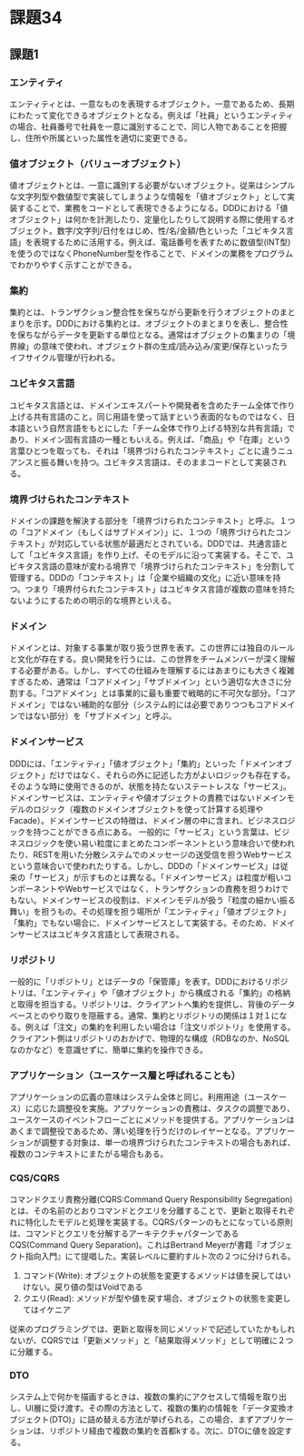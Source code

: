 # 課題34

## 課題1

### エンティティ

エンティティとは、一意なものを表現するオブジェクト。一意であるため、長期にわたって変化できるオブジェクトとなる。例えば「社員」というエンティティの場合、社員番号で社員を一意に識別することで、同じ人物であることを把握し、住所や所属といった属性を適切に変更できる。

### 値オブジェクト（バリューオブジェクト）

値オブジェクトとは、一意に識別する必要がないオブジェクト。従来はシンプルな文字列型や数値型で実装してしまうような情報を「値オブジェクト」として実装することで、業務をコードとして表現できるようになる。DDDにおける「値オブジェクト」は何かを計測したり、定量化したりして説明する際に使用するオブジェクト。数字/文字列/日付をはじめ、性/名/金額/色といった「ユビキタス言語」を表現するために活用する。例えば、電話番号を表すために数値型(INT型)を使うのではなくPhoneNumber型を作ることで、ドメインの業務をプログラムでわかりやすく示すことができる。

### 集約

集約とは、トランザクション整合性を保ちながら更新を行うオブジェクトのまとまりを示す。DDDにおける集約とは、オブジェクトのまとまりを表し、整合性を保ちながらデータを更新する単位となる。通常はオブジェクトの集まりの「境界線」の意味で使われ、オブジェクト群の生成/読み込み/変更/保存といったライフサイクル管理が行われる。

### ユビキタス言語

ユビキタス言語とは、ドメインエキスパートや開発者を含めたチーム全体で作り上げる共有言語のこと。同じ用語を使って話すという表面的なものではなく、日本語という自然言語をもとにした「チーム全体で作り上げる特別な共有言語」であり、ドメイン固有言語の一種ともいえる。例えば、「商品」や「在庫」という言葉ひとつを取っても、それは「境界づけられたコンテキスト」ごとに違うニュアンスと振る舞いを持つ。ユビキタス言語は、そのままコードとして実装される。

### 境界づけられたコンテキスト

ドメインの課題を解決する部分を「境界づけられたコンテキスト」と呼ぶ。１つの「コアドメイン（もしくはサブドメイン）」に、１つの「境界づけられたコンテキスト」が対応している状態が最適だとされている。DDDでは、共通言語として「ユビキタス言語」を作り上げ、そのモデルに沿って実装する。そこで、ユビキタス言語の意味が変わる境界で「境界づけられたコンテキスト」を分割して管理する。DDDの「コンテキスト」は「企業や組織の文化」に近い意味を持つ。つまり「境界付られたコンテキスト」はユビキタス言語が複数の意味を持たないようにするための明示的な境界といえる。

### ドメイン

ドメインとは、対象する事業が取り扱う世界を表す。この世界には独自のルールと文化が存在する。良い開発を行うには、この世界をチームメンバーが深く理解する必要がある。しかし、すべての仕組みを理解するにはあまりにも大きく複雑すぎるため、通常は「コアドメイン」「サブドメイン」という適切な大きさに分割する。「コアドメイン」とは事業的に最も重要で戦略的に不可欠な部分。「コアドメイン」ではない補助的な部分（システム的には必要でありつつもコアドメインではない部分）を「サブドメイン」と呼ぶ。

### ドメインサービス

DDDには、「エンティティ」「値オブジェクト」「集約」といった「ドメインオブジェクト」だけではなく、それらの外に記述した方がよいロジックも存在する。そのような時に使用できるのが、状態を持たないステートレスな「サービス」。
ドメインサービスは、エンティティや値オブジェクトの責務ではないドメインモデルのロジック（複数のドメインオブジェクトを使って計算する処理やFacade）。ドメインサービスの特徴は、ドメイン層の中に含まれ、ビジネスロジックを持つことができる点にある。
一般的に「サービス」という言葉は、ビジネスロジックを使い易い粒度にまとめたコンポーネントという意味合いで使われたり、RESTを用いた分散システムでのメッセージの送受信を担うWebサービスという意味合いで使われたりする。しかし、DDDの「ドメインサービス」は従来の「サービス」が示すものとは異なる。「ドメインサービス」は粒度が粗いコンポーネントやWebサービスではなく、トランザクションの責務を担うわけでもない。ドメインサービスの役割は、ドメインモデルが扱う「粒度の細かい振る舞い」を担うもの。その処理を担う場所が「エンティティ」「値オブジェクト」「集約」でもない場合に、ドメインサービスとして実装する。そのため、ドメインサービスはユビキタス言語として表現される。

### リポジトリ

一般的に「リポジトリ」とはデータの「保管庫」を表す。DDDにおけるリポジトリは、「エンティティ」や「値オブジェクト」から構成される「集約」の格納と取得を担当する。リポジトリは、クライアントへ集約を提供し、背後のデータベースとのやり取りを隠蔽する。通常、集約とリポジトリの関係は１対１になる。例えば「注文」の集約を利用したい場合は「注文リポジトリ」を使用する。クライアント側はリポジトリのおかげで、物理的な構成（RDBなのか、NoSQLなのかなど）を意識せずに、簡単に集約を操作できる。

### アプリケーション（ユースケース層と呼ばれることも）

アプリケーションの広義の意味はシステム全体と同じ。利用用途（ユースケース）に応じた調整役を実施。アプリケーションの責務は、タスクの調整であり、ユースケースのイベントフローごとにメソッドを提供する。アプリケーションはあくまで調整役であるため、薄い処理を行うだけのレイヤーとなる。アプリケーションが調整する対象は、単一の境界づけられたコンテキストの場合もあれば、複数のコンテキストにまたがる場合もある。

### CQS/CQRS

コマンドクエリ責務分離(CQRS:Command Query Responsibility Segregation)とは、その名前のとおりコマンドとクエリを分離することで、更新と取得それぞれに特化したモデルと処理を実装する。CQRSパターンのもとになっている原則は、コマンドとクエリを分解するアーキテクチャパターンであるCQS(Command Query Separation)。これはBertrand Meyerが書籍『オブジェクト指向入門』にて提唱した。実装レベルに要約すルト次の２つに分けられる。

1. コマンド(Write): オブジェクトの状態を変更するメソッドは値を戻してはいけない。戻り値の型はVoidである
1. クエリ(Read): メソッドが型や値を戻す場合、オブジェクトの状態を変更してはイケニア

従来のプログラミングでは、更新と取得を同じメソッドで記述していたかもしれないが、CQRSでは「更新メソッド」と「結果取得メソッド」として明確に２つに分離する。

### DTO

システム上で何かを描画するときは、複数の集約にアクセスして情報を取り出し、UI層に受け渡す。その際の方法として、複数の集約の情報を「データ変換オブジェクト(DTO)」に詰め替える方法が挙げられる。この場合、まずアプリケーションは、リポジトリ経由で複数の集約を首都kする。次に、DTOに値を設定する。
